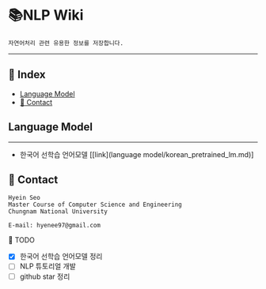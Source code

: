 # 📚NLP Wiki

```
자연어처리 관련 유용한 정보를 저장합니다. 
````
---


## 🔢 Index
- [Language Model](#language-model)
- [📧 Contact](#-contact)


## Language Model
---
- 한국어 선학습 언어모델 [[link](language model/korean_pretrained_lm.md)]


## 📧 Contact
```
Hyein Seo
Master Course of Computer Science and Engineering
Chungnam National University

E-mail: hyenee97@gmail.com
```


📌 TODO
- [X] 한국어 선학습 언어모델 정리
- [ ] NLP 튜토리얼 개발
- [ ] github star 정리
